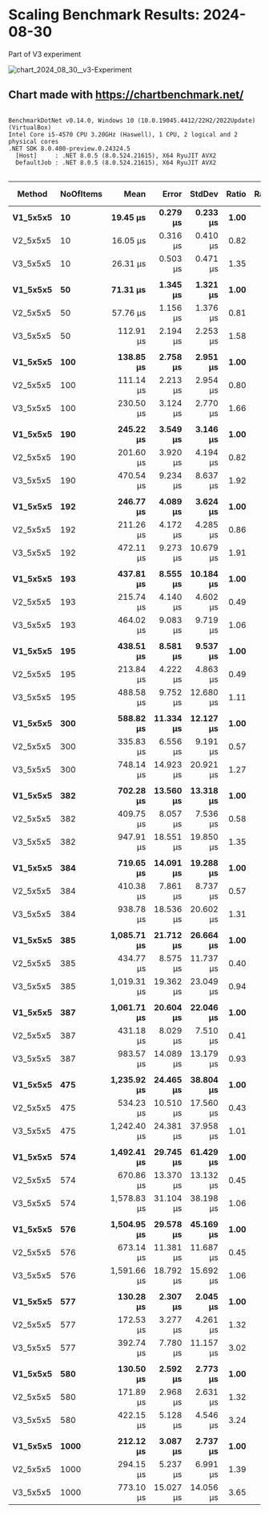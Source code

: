 # Scaling Benchmark Results: 2024-08-30 

Part of V3 experiment

![chart_2024_08_30__v3-Experiment](https://github.com/user-attachments/assets/dcbd3600-e1b8-4e80-ae17-c31ab477403c)

Chart made with https://chartbenchmark.net/
----


```

BenchmarkDotNet v0.14.0, Windows 10 (10.0.19045.4412/22H2/2022Update) (VirtualBox)
Intel Core i5-4570 CPU 3.20GHz (Haswell), 1 CPU, 2 logical and 2 physical cores
.NET SDK 8.0.400-preview.0.24324.5
  [Host]     : .NET 8.0.5 (8.0.524.21615), X64 RyuJIT AVX2
  DefaultJob : .NET 8.0.5 (8.0.524.21615), X64 RyuJIT AVX2


```
| Method   | NoOfItems | Mean        | Error     | StdDev    | Ratio | RatioSD | Gen0     | Gen1   | Allocated | Alloc Ratio |
|--------- |---------- |------------:|----------:|----------:|------:|--------:|---------:|-------:|----------:|------------:|
| **V1_5x5x5** | **10**        |    **19.45 μs** |  **0.279 μs** |  **0.233 μs** |  **1.00** |    **0.02** |   **2.1973** |      **-** |   **6.81 KB** |        **1.00** |
| V2_5x5x5 | 10        |    16.05 μs |  0.316 μs |  0.410 μs |  0.82 |    0.02 |   1.6174 |      - |   4.99 KB |        0.73 |
| V3_5x5x5 | 10        |    26.31 μs |  0.503 μs |  0.471 μs |  1.35 |    0.03 |   2.4719 |      - |   7.63 KB |        1.12 |
|          |           |             |           |           |       |         |          |        |           |             |
| **V1_5x5x5** | **50**        |    **71.31 μs** |  **1.345 μs** |  **1.321 μs** |  **1.00** |    **0.03** |   **8.1787** |      **-** |  **25.12 KB** |        **1.00** |
| V2_5x5x5 | 50        |    57.76 μs |  1.156 μs |  1.376 μs |  0.81 |    0.02 |   5.1880 |      - |  15.97 KB |        0.64 |
| V3_5x5x5 | 50        |   112.91 μs |  2.194 μs |  2.253 μs |  1.58 |    0.04 |   8.6670 |      - |   26.6 KB |        1.06 |
|          |           |             |           |           |       |         |          |        |           |             |
| **V1_5x5x5** | **100**       |   **138.85 μs** |  **2.758 μs** |  **2.951 μs** |  **1.00** |    **0.03** |  **15.3809** |      **-** |  **47.48 KB** |        **1.00** |
| V2_5x5x5 | 100       |   111.14 μs |  2.213 μs |  2.954 μs |  0.80 |    0.03 |   9.5215 |      - |   29.2 KB |        0.61 |
| V3_5x5x5 | 100       |   230.50 μs |  3.124 μs |  2.770 μs |  1.66 |    0.04 |  15.8691 |      - |  49.31 KB |        1.04 |
|          |           |             |           |           |       |         |          |        |           |             |
| **V1_5x5x5** | **190**       |   **245.22 μs** |  **3.549 μs** |  **3.146 μs** |  **1.00** |    **0.02** |  **28.3203** |      **-** |  **86.77 KB** |        **1.00** |
| V2_5x5x5 | 190       |   201.60 μs |  3.920 μs |  4.194 μs |  0.82 |    0.02 |  16.8457 |      - |  52.23 KB |        0.60 |
| V3_5x5x5 | 190       |   470.54 μs |  9.234 μs |  8.637 μs |  1.92 |    0.04 |  28.8086 |      - |   89.2 KB |        1.03 |
|          |           |             |           |           |       |         |          |        |           |             |
| **V1_5x5x5** | **192**       |   **246.77 μs** |  **4.089 μs** |  **3.624 μs** |  **1.00** |    **0.02** |  **28.3203** |      **-** |   **87.4 KB** |        **1.00** |
| V2_5x5x5 | 192       |   211.26 μs |  4.172 μs |  4.285 μs |  0.86 |    0.02 |  17.0898 |      - |  52.45 KB |        0.60 |
| V3_5x5x5 | 192       |   472.11 μs |  9.273 μs | 10.679 μs |  1.91 |    0.05 |  29.2969 |      - |  89.82 KB |        1.03 |
|          |           |             |           |           |       |         |          |        |           |             |
| **V1_5x5x5** | **193**       |   **437.81 μs** |  **8.555 μs** | **10.184 μs** |  **1.00** |    **0.03** |  **52.7344** |      **-** | **162.43 KB** |        **1.00** |
| V2_5x5x5 | 193       |   215.74 μs |  4.140 μs |  4.602 μs |  0.49 |    0.02 |  17.8223 |      - |  55.06 KB |        0.34 |
| V3_5x5x5 | 193       |   464.02 μs |  9.083 μs |  9.719 μs |  1.06 |    0.03 |  30.2734 |      - |  94.07 KB |        0.58 |
|          |           |             |           |           |       |         |          |        |           |             |
| **V1_5x5x5** | **195**       |   **438.51 μs** |  **8.581 μs** |  **9.537 μs** |  **1.00** |    **0.03** |  **53.2227** |      **-** | **163.27 KB** |        **1.00** |
| V2_5x5x5 | 195       |   213.84 μs |  4.222 μs |  4.863 μs |  0.49 |    0.02 |  18.0664 |      - |  55.47 KB |        0.34 |
| V3_5x5x5 | 195       |   488.58 μs |  9.752 μs | 12.680 μs |  1.11 |    0.04 |  30.2734 |      - |  94.95 KB |        0.58 |
|          |           |             |           |           |       |         |          |        |           |             |
| **V1_5x5x5** | **300**       |   **588.82 μs** | **11.334 μs** | **12.127 μs** |  **1.00** |    **0.03** |  **69.3359** |      **-** | **214.85 KB** |        **1.00** |
| V2_5x5x5 | 300       |   335.83 μs |  6.556 μs |  9.191 μs |  0.57 |    0.02 |  28.3203 |      - |  88.11 KB |        0.41 |
| V3_5x5x5 | 300       |   748.14 μs | 14.923 μs | 20.921 μs |  1.27 |    0.04 |  46.8750 |      - | 144.23 KB |        0.67 |
|          |           |             |           |           |       |         |          |        |           |             |
| **V1_5x5x5** | **382**       |   **702.28 μs** | **13.560 μs** | **13.318 μs** |  **1.00** |    **0.03** |  **80.0781** |      **-** | **247.38 KB** |        **1.00** |
| V2_5x5x5 | 382       |   409.75 μs |  8.057 μs |  7.536 μs |  0.58 |    0.01 |  33.2031 |      - |  102.7 KB |        0.42 |
| V3_5x5x5 | 382       |   947.91 μs | 18.551 μs | 19.850 μs |  1.35 |    0.04 |  57.6172 |      - |  177.5 KB |        0.72 |
|          |           |             |           |           |       |         |          |        |           |             |
| **V1_5x5x5** | **384**       |   **719.65 μs** | **14.091 μs** | **19.288 μs** |  **1.00** |    **0.04** |  **80.0781** |      **-** | **248.04 KB** |        **1.00** |
| V2_5x5x5 | 384       |   410.38 μs |  7.861 μs |  8.737 μs |  0.57 |    0.02 |  33.2031 |      - | 102.92 KB |        0.41 |
| V3_5x5x5 | 384       |   938.78 μs | 18.536 μs | 20.602 μs |  1.31 |    0.04 |  57.6172 |      - | 178.12 KB |        0.72 |
|          |           |             |           |           |       |         |          |        |           |             |
| **V1_5x5x5** | **385**       | **1,085.71 μs** | **21.712 μs** | **26.664 μs** |  **1.00** |    **0.03** | **128.9063** |      **-** |  **395.2 KB** |        **1.00** |
| V2_5x5x5 | 385       |   434.77 μs |  8.575 μs | 11.737 μs |  0.40 |    0.01 |  34.6680 |      - | 106.72 KB |        0.27 |
| V3_5x5x5 | 385       | 1,019.31 μs | 19.362 μs | 23.049 μs |  0.94 |    0.03 |  58.5938 |      - |  183.3 KB |        0.46 |
|          |           |             |           |           |       |         |          |        |           |             |
| **V1_5x5x5** | **387**       | **1,061.71 μs** | **20.604 μs** | **22.046 μs** |  **1.00** |    **0.03** | **128.9063** |      **-** | **396.08 KB** |        **1.00** |
| V2_5x5x5 | 387       |   431.18 μs |  8.029 μs |  7.510 μs |  0.41 |    0.01 |  34.6680 |      - | 107.13 KB |        0.27 |
| V3_5x5x5 | 387       |   983.57 μs | 14.089 μs | 13.179 μs |  0.93 |    0.02 |  58.5938 |      - | 184.18 KB |        0.47 |
|          |           |             |           |           |       |         |          |        |           |             |
| **V1_5x5x5** | **475**       | **1,235.92 μs** | **24.465 μs** | **38.804 μs** |  **1.00** |    **0.04** | **140.6250** |      **-** | **433.55 KB** |        **1.00** |
| V2_5x5x5 | 475       |   534.23 μs | 10.510 μs | 17.560 μs |  0.43 |    0.02 |  40.0391 |      - | 123.97 KB |        0.29 |
| V3_5x5x5 | 475       | 1,242.40 μs | 24.381 μs | 37.958 μs |  1.01 |    0.04 |  72.2656 |      - | 221.56 KB |        0.51 |
|          |           |             |           |           |       |         |          |        |           |             |
| **V1_5x5x5** | **574**       | **1,492.41 μs** | **29.745 μs** | **61.429 μs** |  **1.00** |    **0.06** | **158.2031** |      **-** | **490.17 KB** |        **1.00** |
| V2_5x5x5 | 574       |   670.86 μs | 13.370 μs | 13.132 μs |  0.45 |    0.02 |  53.7109 |      - | 165.42 KB |        0.34 |
| V3_5x5x5 | 574       | 1,578.83 μs | 31.104 μs | 38.198 μs |  1.06 |    0.05 |  87.8906 |      - |  269.4 KB |        0.55 |
|          |           |             |           |           |       |         |          |        |           |             |
| **V1_5x5x5** | **576**       | **1,504.95 μs** | **29.578 μs** | **45.169 μs** |  **1.00** |    **0.04** | **160.1563** |      **-** | **490.85 KB** |        **1.00** |
| V2_5x5x5 | 576       |   673.14 μs | 11.381 μs | 11.687 μs |  0.45 |    0.01 |  53.7109 |      - | 165.64 KB |        0.34 |
| V3_5x5x5 | 576       | 1,591.66 μs | 18.792 μs | 15.692 μs |  1.06 |    0.03 |  87.8906 |      - | 270.02 KB |        0.55 |
|          |           |             |           |           |       |         |          |        |           |             |
| **V1_5x5x5** | **577**       |   **130.28 μs** |  **2.307 μs** |  **2.045 μs** |  **1.00** |    **0.02** |  **10.4980** |      **-** |  **32.41 KB** |        **1.00** |
| V2_5x5x5 | 577       |   172.53 μs |  3.277 μs |  4.261 μs |  1.32 |    0.04 |  17.0898 |      - |  53.02 KB |        1.64 |
| V3_5x5x5 | 577       |   392.74 μs |  7.780 μs | 11.157 μs |  3.02 |    0.10 |  41.0156 | 0.4883 | 125.89 KB |        3.88 |
|          |           |             |           |           |       |         |          |        |           |             |
| **V1_5x5x5** | **580**       |   **130.50 μs** |  **2.592 μs** |  **2.773 μs** |  **1.00** |    **0.03** |  **10.4980** |      **-** |  **32.57 KB** |        **1.00** |
| V2_5x5x5 | 580       |   171.89 μs |  2.968 μs |  2.631 μs |  1.32 |    0.03 |  17.3340 |      - |   53.2 KB |        1.63 |
| V3_5x5x5 | 580       |   422.15 μs |  5.128 μs |  4.546 μs |  3.24 |    0.07 |  41.0156 |      - | 126.55 KB |        3.89 |
|          |           |             |           |           |       |         |          |        |           |             |
| **V1_5x5x5** | **1000**      |   **212.12 μs** |  **3.087 μs** |  **2.737 μs** |  **1.00** |    **0.02** |  **18.0664** |      **-** |  **55.54 KB** |        **1.00** |
| V2_5x5x5 | 1000      |   294.15 μs |  5.237 μs |  6.991 μs |  1.39 |    0.04 |  25.8789 |      - |  79.45 KB |        1.43 |
| V3_5x5x5 | 1000      |   773.10 μs | 15.027 μs | 14.056 μs |  3.65 |    0.08 |  70.3125 |      - | 218.42 KB |        3.93 |
